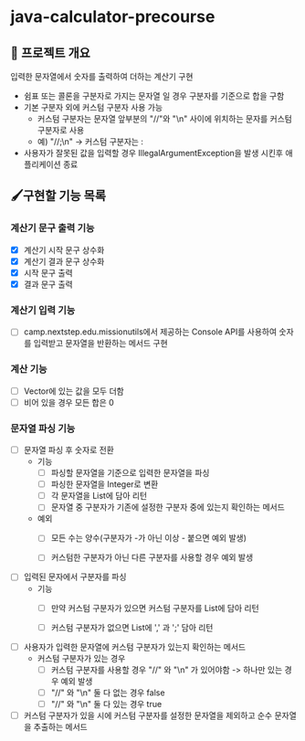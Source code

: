 # java-calculator-precourse

## 💪 프로젝트 개요

입력한 문자열에서 숫자를 출력하여 더하는 계산기 구현

- 쉼표 또는 콜론을 구분자로 가지는 문자열 일 경우 구분자를 기준으로 합을 구함
- 기본 구분자 외에 커스텀 구분자 사용 가능
    - 커스텀 구분자는 문자열 앞부분의 "//"와 "\n" 사이에 위치하는 문자를 커스텀 구분자로 사용
    - 예) "//;\n" -> 커스텀 구분자는 :
- 사용자가 잘못된 값을 입력할 경우 IllegalArgumentException을 발생 시킨후 애플리케이션 종료

## 🖌️구현할 기능 목록

### 계산기 문구 출력 기능

- [X] 계산기 시작 문구 상수화
- [X] 계산기 결과 문구 상수화
- [X] 시작 문구 출력
- [X] 결과 문구 출력

### 계산기 입력 기능

- [ ] camp.nextstep.edu.missionutils에서 제공하는 Console API를 사용하여 숫자를 입력받고 문자열을 반환하는 메서드 구현

### 계산 기능

- [ ] Vector<Integer>에 있는 값을 모두 더함
- [ ] 비어 있을 경우 모든 합은 0

### 문자열 파싱 기능

- [ ] 문자열 파싱 후 숫자로 전환
    - 기능
        - [ ] 파싱할 문자열을 기준으로 입력한 문자열을 파싱
        - [ ] 파싱한 문자열을 Integer로 변환
        - [ ] 각 문자열을 List<Integer>에 담아 리턴
        - [ ] 문자열 중 구분자가 기존에 설정한 구분자 중에 있는지 확인하는 메서드
    - 예외
        - [ ] 모든 수는 양수(구분자가 -가 아닌 이상 - 붙으면 예외 발생)
        - [ ] 커스텀한 구분자가 아닌 다른 구분자를 사용할 경우 예외 발생


- [ ] 입력된 문자에서 구분자를 파싱
    - 기능
        - [ ] 만약 커스텀 구분자가 있으면 커스텀 구분자를 List<Character>에 담아 리턴
        - [ ] 커스텀 구분자가 없으면 List<Character>에 ',' 과 ';' 담아 리턴


- [ ] 사용자가 입력한 문자열에 커스텀 구분자가 있는지 확인하는 메서드
    - 커스텀 구분자가 있는 경우
        - [ ] 커스텀 구분자를 사용할 경우 "//" 와 "\n" 가 있어야함 -> 하나만 있는 경우 예외 발생
        - [ ] "//" 와 "\n" 둘 다 없는 경우 false
        - [ ] "//" 와 "\n" 둘 다 있는 경우 true

- [ ] 커스텀 구분자가 있을 시에 커스텀 구분자를 설정한 문자열을 제외하고 순수 문자열을 추출하는 메서드